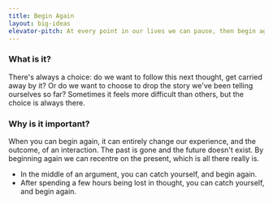 ```yaml
---
title: Begin Again
layout: big-ideas
elevator-pitch: At every point in our lives we can pause, then begin again, with a fresh, open-hearted, perspective.
---
```


### What is it?

There's always a choice: do we want to follow this next thought, get carried away by it? Or do we want to choose to drop the story we've been telling ourselves so far? Sometimes it feels more difficult than others, but the choice is always there.

### Why is it important?

When you can begin again, it can entirely change our experience, and the outcome, of an interaction. The past is gone and the future doesn't exist. By beginning again we can recentre on the present, which is all there really is.

- In the middle of an argument, you can catch yourself, and begin again.
- After spending a few hours being lost in thought, you can catch yourself, and begin again.